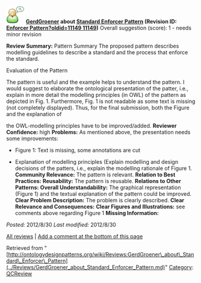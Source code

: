 [![](../images/thumb/2/29/Reviewer.png/48px-Reviewer.png)](../Image/Reviewer.png.md "Reviewer.png")
__[GerdGroener](../User/GerdGroener.md "User:GerdGroener") about [Standard Enforcer Pattern](../Submissions/Standard_Enforcer_Pattern.md "Submissions:Standard Enforcer Pattern") (Revision ID: [Enforcer Pattern?oldid=11149 11149](../Submissions/Standard.md "http://ontologydesignpatterns.org/wiki/Submissions:Standard"))__
Overall suggestion (score): 1 - needs minor revision




 __Review Summary:__ Pattern Summary
The proposed pattern describes modelling guidelines
to describe a standard and the process that enforce the standard.


Evaluation of the Pattern


The pattern is useful and the example helps to understand the pattern.
I would suggest to elaborate the ontological presentation of the patter,
i.e., explain in more detail the modelling principles (in OWL) of the pattern
as depicted in Fig. 1.
Furthermore, Fig. 1 is not readable as some text is missing (not completely displayed).
Thus, for the final submission, both the Figure and the explanation of 



the OWL-modelling principles have to be improved/added.
__Reviewer Confidence:__ high
__Problems:__ As mentioned above, the presentation needs some improvements:
- Figure 1: Text is missing, some annotations are cut



- Explanation of modelling principles (Explain modelling and design decisions of the patters, i.e., explain the modelling rationale of Figure 1.
__Community Relevance:__ The pattern is relevant.
__Relation to Best Practices:__ 
__Reusability:__ The pattern is reusable.
__Relations to Other Patterns:__ 
__Overall Understandability:__ The graphical representation (Figure 1) and the textual explanation of the pattern could be improved.
__Clear Problem Description:__ The problem is clearly described.
__Clear Relevance and Consequences:__ 
__Clear Figures and Illustrations:__ see comments above regarding Figure 1
__Missing Information:__ 

_Posted:_ 2012/8/30 _Last modified:_ 2012/8/30



[All reviews](../Reviews/Main.md "Reviews:Main") | [Add a comment at the bottom of this page](index.php@title=Odp%253AAdd_comment&target=../Reviews/GerdGroener_about_Standard_Enforcer_Pattern.md#New_comment "http://ontologydesignpatterns.org/wiki/index.php?title=Odp:Add_comment&target=Reviews:GerdGroener_about_Standard_Enforcer_Pattern#New_comment")


Retrieved from "[http://ontologydesignpatterns.org/wiki/Reviews:GerdGroener\_about\_Standard\_Enforcer\_Pattern](../Reviews/GerdGroener_about_Standard_Enforcer_Pattern.md)"
 [Category](http://ontologydesignpatterns.org/wiki/Special:Categories "Special:Categories"): [QCReview](../Category/QCReview.md "Category:QCReview")
